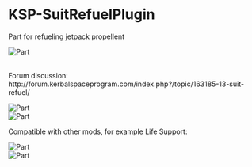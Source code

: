 # KSP-SuitRefuelPlugin
Part for refueling jetpack propellent 

![Part](https://pp.userapi.com/c637420/v637420940/644dd/2j50pXH_CE0.jpg)

<br>
Forum discussion: http://forum.kerbalspaceprogram.com/index.php?/topic/163185-13-suit-refuel/
<br>


![Part](https://i.yapx.ru/M37Y.gif) 
<br>
![Part](https://i.yapx.ru/M4H9.gif)
<br>


Compatible with other mods, for example Life Support:
<br>

![Part](https://i.yapx.ru/M4Sa.gif) 
<br>
![Part](https://i.yapx.ru/M4S4.gif)
<br>
